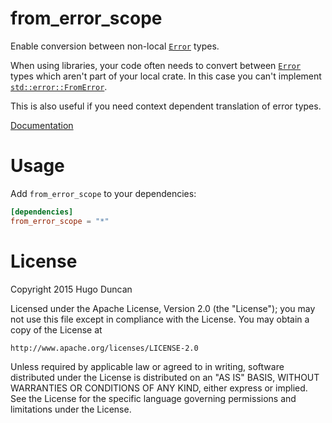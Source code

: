 # from_error_scope

Enable conversion between non-local [`Error`][error] types.

When using libraries, your code often needs to convert between
[`Error`][error] types which aren't part of your local crate. In this
case you can't implement [`std::error::FromError`][from-error].

This is also useful if you need context dependent translation of
error types.

[Documentation](http://hugoduncan.github.io/from-error-scope/from_error_scope/index.html)

# Usage

Add `from_error_scope` to your dependencies:

```toml
[dependencies]
from_error_scope = "*"
```

# License

Copyright 2015 Hugo Duncan

Licensed under the Apache License, Version 2.0 (the "License");
you may not use this file except in compliance with the License.
You may obtain a copy of the License at

    http://www.apache.org/licenses/LICENSE-2.0

Unless required by applicable law or agreed to in writing, software
distributed under the License is distributed on an "AS IS" BASIS,
WITHOUT WARRANTIES OR CONDITIONS OF ANY KIND, either express or implied.
See the License for the specific language governing permissions and
limitations under the License.

[error]: http://doc.rust-lang.org/std/error/trait.Error.html "std::error::Error trait"
[from-error]: http://doc.rust-lang.org/std/error/trait.FromError.html "std::error::FromError trait"

